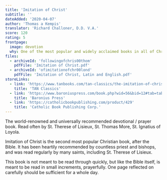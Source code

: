 ```yaml
---
title: 'Imitation of Christ'
subtitle: ''
dateAdded: '2020-04-07'
author: 'Thomas a Kempis'
translator: 'Richard Challoner, D.D. V.A.'
score: 120
rating: 5
frontpage:
  image: devotion
  why: One of the most popular and widely acclaimed books in all of Christian history, the Imitation of Christ is densely packed with devotional material for reflection and prayer.
files:
  - archiveId: 'followingofchris00thom'
    pdfFile: 'Imitation of Christ.pdf'
  - archiveId: 'ofimitationofchr00lond'
    pdfFile: 'Imitation of Christ, Latin and English.pdf'
storeLinks:
  - link: 'https://www.tanbooks.com/tan-classics/the-imitation-of-christ.html'
    title: 'TAN Classics'
  - link: 'https://www.baroniuspress.com/book.php?wid=56&bid=12#tab=tab-1'
    title: 'Baronius Press'
  - link: 'https://catholicbookpublishing.com/product/429'
    title: 'Catholic Book Publishing Corp.'
---
```


The world-renowned and universally recommended devotional / prayer book. Read often by St. Therese of Lisieux, St. Thomas More, St. Ignatius of Loyola.

Imitation of Christ is the second most popular Christian book, after the Bible. It has been heartily recommended by countless priest and bishops, and was read regularly by many saints, including St. Therese of Lisieux.

This book is not meant to be read through quickly, but like the Bible itself, is meant to be read in small increments, prayerfully. One page reflected on carefully should be sufficient for a whole day.
